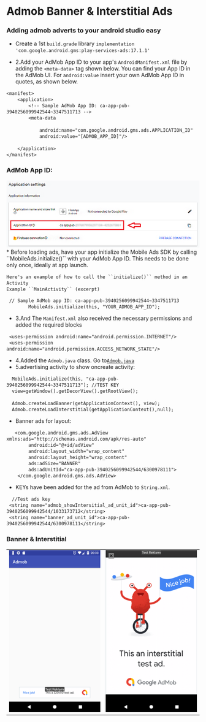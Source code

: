 # Admob Banner & Interstitial Ads

### Adding admob adverts to your android studio easy

* Create a 1st ``build.grade`` library
``
implementation 'com.google.android.gms:play-services-ads:17.1.1'
``

* 2.Add your AdMob App ID to your app's ``AndroidManifest.xml`` file by adding the ``<meta-data>`` tag shown below. You can find your App ID in the AdMob UI. For ``android:value`` insert your own AdMob App ID in quotes, as shown below.
```
<manifest>
    <application>
        <!-- Sample AdMob App ID: ca-app-pub-3940256099942544~3347511713 -->
        <meta-data
            
            android:name="com.google.android.gms.ads.APPLICATION_ID"
            android:value="[ADMOB_APP_ID]"/>
           
    </application>
</manifest>
```
### AdMob App ID:
<img src="/screenshot/admob_app_id .png" width=800>
* Before loading ads, have your app initialize the Mobile Ads SDK by calling ``MobileAds.initialize()`` with your AdMob App ID. This needs to be done only once, ideally at app launch.

    Here's an example of how to call the ``initialize()`` method in an Activity
    Example ``MainActivity`` (excerpt)
```
 // Sample AdMob app ID: ca-app-pub-3940256099942544~3347511713
        MobileAds.initialize(this, "YOUR_ADMOB_APP_ID");
```
* 3.And The ``Manifest.xml`` also received the necessary permissions and added the required blocks
```
 <uses-permission android:name="android.permission.INTERNET"/>
 <uses-permission android:name="android.permission.ACCESS_NETWORK_STATE"/>
```
* 4.Added the ``Admob.java`` class. Go to[``Admob.java``](/app/src/main/java/com/judix/admob/Admob.java )
* 5.advertising activity to show oncreate activity:
```
  MobileAds.initialize(this, "ca-app-pub-3940256099942544~3347511713"); //TEST KEY
  view=getWindow().getDecorView().getRootView();

  Admob.createLoadBanner(getApplicationContext(), view);
  Admob.createLoadInterstitial(getApplicationContext(),null);
```
* Banner ads for layout:
```
   <com.google.android.gms.ads.AdView xmlns:ads="http://schemas.android.com/apk/res-auto"
        android:id="@+id/adView"
        android:layout_width="wrap_content"
        android:layout_height="wrap_content"
        ads:adSize="BANNER"
        ads:adUnitId="ca-app-pub-3940256099942544/6300978111">
    </com.google.android.gms.ads.AdView>
```
* KEYs have been added for the ad from AdMob to ``String.xml``.
```
  //Test ads key
 <string name="admob_showIntersitial_ad_unit_id">ca-app-pub-3940256099942544/1033173712</string>
 <string name="banner_ad_unit_id">ca-app-pub-3940256099942544/6300978111</string>
```

<h3> Banner & Interstitial </h3>
<table>
  <tr>
    <td><img src="screenshot/Screenshot_1543437239.png" width=300 alt="Bitcoin"></td>
    <td><img src="screenshot/Screenshot_1543437233.png"width=300 alt="Bitcoin QR code" width="300px"></td>
  </tr>
</table>
